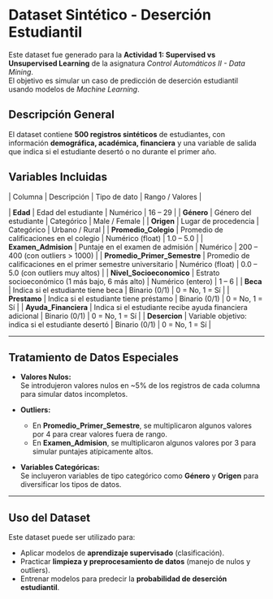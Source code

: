 #  Dataset Sintético - Deserción Estudiantil  

Este dataset fue generado para la **Actividad 1: Supervised vs Unsupervised Learning** de la asignatura *Control Automáticos II - Data Mining*.  
El objetivo es simular un caso de predicción de deserción estudiantil usando modelos de *Machine Learning*.  

##  Descripción General  
El dataset contiene **500 registros sintéticos** de estudiantes, con información **demográfica, académica, financiera** y una variable de salida que indica si el estudiante desertó o no durante el primer año.  



## Variables Incluidas  

| Columna                  | Descripción                                                                 | Tipo de dato   | Rango / Valores |

| **Edad**                 | Edad del estudiante                                                         | Numérico       | 16 – 29 |
| **Género**               | Género del estudiante                                                       | Categórico     | Male / Female |
| **Origen**               | Lugar de procedencia                                                        | Categórico     | Urbano / Rural |
| **Promedio_Colegio**     | Promedio de calificaciones en el colegio                                    | Numérico (float) | 1.0 – 5.0 |
| **Examen_Admision**      | Puntaje en el examen de admisión                                            | Numérico       | 200 – 400 (con outliers > 1000) |
| **Promedio_Primer_Semestre** | Promedio de calificaciones en el primer semestre universitario           | Numérico (float) | 0.0 – 5.0 (con outliers muy altos) |
| **Nivel_Socioeconomico** | Estrato socioeconómico (1 más bajo, 6 más alto)                             | Numérico (entero) | 1 – 6 |
| **Beca**                 | Indica si el estudiante tiene beca                                          | Binario (0/1)  | 0 = No, 1 = Sí |
| **Prestamo**             | Indica si el estudiante tiene préstamo                                      | Binario (0/1)  | 0 = No, 1 = Sí |
| **Ayuda_Financiera**     | Indica si el estudiante recibe ayuda financiera adicional                   | Binario (0/1)  | 0 = No, 1 = Sí |
| **Desercion**            | Variable objetivo: indica si el estudiante desertó                          | Binario (0/1)  | 0 = No, 1 = Sí |

---

## Tratamiento de Datos Especiales  

- **Valores Nulos:**  
  Se introdujeron valores nulos en ~5% de los registros de cada columna para simular datos incompletos.  

- **Outliers:**  
  - En **Promedio_Primer_Semestre**, se multiplicaron algunos valores por 4 para crear valores fuera de rango.  
  - En **Examen_Admision**, se multiplicaron algunos valores por 3 para simular puntajes atípicamente altos.  

- **Variables Categóricas:**  
  Se incluyeron variables de tipo categórico como **Género** y **Origen** para diversificar los tipos de datos.  

---

## Uso del Dataset  

Este dataset puede ser utilizado para:  
- Aplicar modelos de **aprendizaje supervisado** (clasificación).  
- Practicar **limpieza y preprocesamiento de datos** (manejo de nulos y outliers).  
- Entrenar modelos para predecir la **probabilidad de deserción estudiantil**.  
